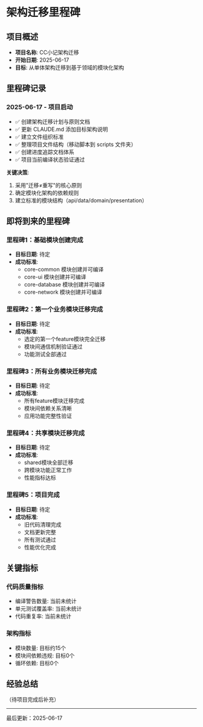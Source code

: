 # 架构迁移里程碑

## 项目概述
- **项目名称**: CC小记架构迁移
- **开始日期**: 2025-06-17
- **目标**: 从单体架构迁移到基于领域的模块化架构

## 里程碑记录

### 2025-06-17 - 项目启动
- ✅ 创建架构迁移计划与原则文档
- ✅ 更新 CLAUDE.md 添加目标架构说明
- ✅ 建立文件组织标准
- ✅ 整理项目文件结构（移动脚本到 scripts 文件夹）
- ✅ 创建进度追踪文档体系
- ✅ 项目当前编译状态验证通过

**关键决策**:
1. 采用"迁移≠重写"的核心原则
2. 确定模块化架构的依赖规则
3. 建立标准的模块结构（api/data/domain/presentation）

## 即将到来的里程碑

### 里程碑1：基础模块创建完成
- **目标日期**: 待定
- **成功标准**:
  - core-common 模块创建并可编译
  - core-ui 模块创建并可编译
  - core-database 模块创建并可编译
  - core-network 模块创建并可编译

### 里程碑2：第一个业务模块迁移完成
- **目标日期**: 待定
- **成功标准**:
  - 选定的第一个feature模块完全迁移
  - 模块间通信机制验证通过
  - 功能测试全部通过

### 里程碑3：所有业务模块迁移完成
- **目标日期**: 待定
- **成功标准**:
  - 所有feature模块迁移完成
  - 模块间依赖关系清晰
  - 应用功能完整性验证

### 里程碑4：共享模块迁移完成
- **目标日期**: 待定
- **成功标准**:
  - shared模块全部迁移
  - 跨模块功能正常工作
  - 性能指标达标

### 里程碑5：项目完成
- **目标日期**: 待定
- **成功标准**:
  - 旧代码清理完成
  - 文档更新完整
  - 所有测试通过
  - 性能优化完成

## 关键指标

### 代码质量指标
- 编译警告数量: 当前未统计
- 单元测试覆盖率: 当前未统计
- 代码重复率: 当前未统计

### 架构指标
- 模块数量: 目标约15个
- 模块间依赖违规: 目标0个
- 循环依赖: 目标0个

## 经验总结
（待项目完成后补充）

---
最后更新：2025-06-17
